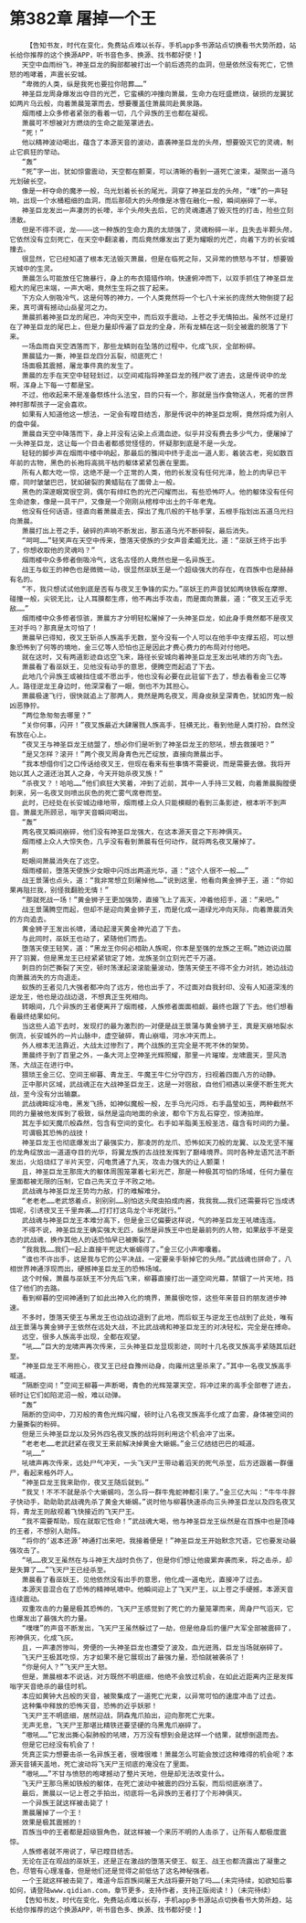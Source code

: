 # 第382章 屠掉一个王
        【告知书友，时代在变化，免费站点难以长存，手机app多书源站点切换看书大势所趋，站长给你推荐的这个换源APP，听书音色多、换源、找书都好使！】
       天空中血雨纷飞，神圣巨龙的胸部都被打出一个前后透亮的血洞，但是依然没有死亡，它愤怒的咆哮着，声震长安城。
       “卑微的人类，纵是我死也要拉你陪葬……”
       神圣巨龙周身爆发出夺目的光芒，它蛮横的冲撞向萧晨，生命力在旺盛燃烧，破损的龙翼犹如两片乌云般，向着萧晨笼罩而去，想要覆盖住萧晨同赴黄泉路。
       烟雨楼上众多修者紧张的看着一切，几个异族的王也都在凝视。
       萧晨可不想被对方燃烧的生命之能笼罩进去。
       “死！”
       他以精神波动喝出，蕴含了本源天音的波动，直袭神圣巨龙的头颅，想要毁灭它的灵魂，制止它疯狂的举动。
       “轰”
       “死”字一出，犹如惊雷震动，天空都在颤栗，可以清晰的看到一道死亡波束，凝聚出一道乌光划破长空。
       像是一杆夺命的魔矛一般，乌光划着长长的尾光，洞穿了神圣巨龙的头颅，“噗”的一声轻响，出现一个水桶粗细的血洞，而后那硕大的头颅像是冰雪在融化一般，瞬间崩碎了一半。
       神圣巨龙发出一声凄厉的长嚎，半个头颅失去后，它的灵魂遭遇了毁灭性的打击，险些立刻溃散。
       但是不得不说，龙————这一种族的生命力真的太顽强了，灵魂粉碎一半，且失去半颗头颅，它依然没有立刻死亡，在天空中翻滚着，而后竟然爆发出了更为耀眼的光芒，向着下方的长安城撞去。
       很显然，它已经知道了根本无法毁灭萧晨，但是在临死之际，又异常的愤怒与不甘，想要毁灭城中的生灵。
       萧晨怎么可能放任它施暴行，身上的布衣猎猎作响，快速俯冲而下，以双手抓住了神圣巨龙粗大的尾巴末端，一声大喝，竟然生生将之拔了起来。
       下方众人倒吸冷气，这是何等的神力，一个人类竟然将一个七八十米长的庞然大物倒提了起来，真可谓有撼动山岳星河之力。
       萧晨抓着神圣巨龙的尾巴，冲向天空中，而后双手震动，上苍之手无情拍出。虽然不过是打在了神圣巨龙的尾巴上，但是力量却传遍了巨龙的全身，所有龙鳞在这一刻全被震的脱落了下来。
       一场血雨自天空洒落而下，那些龙鳞则在坠落的过程中，化成飞灰，全部粉碎。
       萧晨猛力一撕，神圣巨龙四分五裂，彻底死亡！
       场面极其震撼，屠龙事件真的发生了。
       萧晨的左手在天空中轻轻划过，以空间戒指将神圣巨龙的残尸收了进去，这是传说中的龙啊，浑身上下每一寸都是宝。
       不过，他收起来不是准备祭炼什么法宝，目的只有一个，那就是当作食物送人，死者的世界神村那帮孩子一定会喜欢。
       如果有人知道他这一想法，一定会有瞠目结舌，那是传说中的神圣巨龙啊，竟然将成为别人的盘中餐。
       萧晨自天空中降落而下，身上并没有沾染上点滴血迹。似乎并没有费去多少气力，便屠掉了一头神圣巨龙，这让每一个目击者都感觉怪怪的，怀疑那到底是不是一头龙。
       轻轻的脚步声在烟雨中楼中响起，那最后的雅间中终于走出一道人影，着装古老，宛如数百年前的古物，黑色的长袍将高挑干枯的躯体紧紧包裹在里面。
       所有人都大吃一惊，这绝不是一个正常的人类，他的长发没有任何光泽，脸上的肉早已干瘪，同时皱皱巴巴，犹如破裂的黄蜡贴在了面骨上一般。
       黑色的深邃眼窝很空洞，偶尔有绯红色的光芒闪耀而出，有些恐怖吓人。他的躯体没有任何生命迹象，像是一具干尸，又像是一个刚刚从棺椁中出土的千年老鬼。
       他没有任何话语，径直向着萧晨走去，探出了鬼爪般的干枯手掌，五根手指划出五道乌光扫向萧晨。
       萧晨打出上苍之手，破碎的声响不断发出，那五道乌光不断碎裂，最后消失。
       “呵呵……”轻笑声在天空中传来，堕落天使族的少女声音柔媚无比，道：“巫妖王终于出手了，你想收取他的灵魂吗？”
       烟雨楼中众多修者倒吸冷气，这名古怪的人竟然也是一名异族王。
       战王与蚁王的神色也是微微一动，很显然巫妖王是一个超级强大的存在，在百族中也是赫赫有名的。
       “不，我只想试试他到底是否有与夜叉王争锋的实力。”巫妖王的声音犹如两块铁板在摩擦、碰撞一般，尖锐无比，让人耳膜都生疼，他不再出手攻击，而是面向萧晨，道：“夜叉王近乎无敌……”
       烟雨楼中众多修者惊骇，萧晨方才分明轻松屠掉了一头神圣巨龙，如此身手竟然都不是夜叉王对手吗？那真是太可怕了！
       萧晨早已得知，夜叉王斩杀人族高手无数，至今没有一个人可以在他手中支撑五招，可以想象恐怖到了何等的境地，金三亿等人恐怕也正是因此才费心费力的布局对付他吧。
       就在这时，又有两道影迹自远空飞来，路径长安城向着神圣巨龙王发出吼啸的方向飞去。
       萧晨看了看巫妖王，见他没有动手的意思，便腾空而起追了下去。
       此地几个异族王或被挡住或不愿出手，他也没有必要在此驻留下去了，想去看看金三亿等人。路径逆龙王身边时，他深深看了一眼，倒也不为其担心。
       萧晨极速飞行，很快就追上了那两人，竟然是两名夜叉，周身皮肤呈深青色，犹如厉鬼一般凶恶狰狞。
       “两位急匆匆去哪里？”
       “关你何事，闪开！”夜叉族最近大肆屠戮人族高手，狂横无比，看到他是人类打扮，自然没有放在心上。
       “夜叉王与神圣巨龙王结盟了，想必你们是听到了神圣巨龙王的怒吼，想去救援吧？”
       “是又怎样？滚开！”两个夜叉周身青色光芒绽放，直接向萧晨出手。
       “我本想借你们之口传话给夜叉王，但现在看来有些事情不需要说，而是需要去做。我将开始以其人之道还治其人之身，今天开始杀夜叉族！”
       “杀夜叉？！哈哈……”他们疯狂大笑着，冲到了近前，其中一人手持三叉戟，向着萧晨胸膛便刺来，另一名夜叉则喷出灰色的死亡雾气席卷而至。
       此时，已经处在长安城边缘地带，烟雨楼上众人只能模糊的看到三条影迹，根本听不到声音。萧晨无所顾忌，嗡字天音瞬间喝出。
       “轰”
       两名夜叉瞬间崩碎，他们没有神圣巨龙强大，在这本源天音之下形神俱灭。
       烟雨楼上众人大惊失色，几乎没有看到萧晨有任何动作，就将两名夜叉屠掉了。
       刷
       眨眼间萧晨消失在了远空。
       烟雨楼前，堕落天使族少女眼中闪烁出两道光华，道：“这个人很不一般……”
       战王景蒲也点头，道：“我非常想立刻屠掉他……”说到这里，他看向黄金狮子王，道：“你如果再阻拦我，别怪我翻脸无情！”
       “那就死战一场！”黄金狮子王更加强势，直接飞上了高天，冲着他招手，道：“来吧。”
       战王景蒲腾空而起，但却不是迎向黄金狮子王，而是化成一道绿光冲向天际，向着萧晨消失的方向追去。
       黄金狮子王发出长啸，涌动起漫天黄金神光追了下去。
       与此同时，巫妖王也动了，紧随他们而去。
       堕落天使王轻笑，道：“黑龙王你何必相助人族呢，你本是至强的龙族之王啊。”她边说边展开了羽翼，但是黑龙王已经紧紧锁定了她，龙族圣剑立刻光芒千万道。
       刺目的剑芒撕裂了天空，顿时荡漾起滚滚能量波动，堕落天使王不得不全力对抗，她边战边向萧晨消失的方向退走。
       蚁族的王者见几大强者都冲向了远方，他也出手了，不过面对自我封印、没有人知道深浅的逆龙王，他也是边战边退，不想真正生死相向。
       转眼间，几个异族的王者便离开了烟雨楼，人族修者面面相觑，最终也跟了下去。他们想看看最终结果如何。
       当这些人追下去时，发现打的最为激烈的一对便是战王景蒲与黄金狮子王，真是天崩地裂水倒流，长安城外的一片山脉中，虚空破碎，青山崩塌，河水冲天而上。
       外人根本无法靠近，大战太过惨烈了，两个战族的王完全是不死不休的架势。
       萧晨终于到了百里之外，一条大河上空神圣光辉照耀，那里一片璀璨，龙啸震天，罡风浩荡，大战正在进行中。
       猥琐王金三亿、空间王柳暮、青龙王、牛魔王牛仁分守四方，扫视着四面八方的动静。
       正中那片区域，武战魂正在大战神圣巨龙王，这是一对宿敌，自他们相遇以来便不断生死大战，至今没有分出输赢。
       武战魂眸绽冷电，黑发飞扬，如神似魔般一般，左手乌光闪烁，右手晶莹如玉，两种截然不同的力量被他发挥到了极致，纵然是溢向地面的余波，都令下方乱石穿空，惊涛拍岸。
       其左手如天魔爪般森然，包含有空间的变化。右手如羊脂美玉般圣洁，蕴含有时间的力量。
       可谓极其恐怖的战技！
       神圣巨龙王也彻底爆发出了最强实力，那凌厉的龙爪、恐怖如天刀般的龙翼、以及无坚不摧的龙角绽放出一道道夺目的光华，将翼龙族的古战技发挥到了巅峰境界。同时各种龙语咒法不断发出，火焰烧红了半片天空，闪电贯通了九天，攻击力强大的让人颤栗！
       且，神圣巨龙王那庞大的躯体周围笼罩着七彩光芒，那是一种极其可怕的场域，任何力量在里面都被无限的压制，它自己先天立于不败之地。
       武战魂与神圣巨龙王势均力敌，打的难解难分。
       “老老老……老武悠着点，别别别……别怕这头爬虫拍成肉酱，我我我……我们还需要将它当成诱饵呢，引诱夜叉王千里奔袭……打打打这鸟龙个半死就行。”
       武战魂与神圣巨龙王本难分高下，但是金三亿偏要这样说，气的神圣巨龙王吼啸连连。
       不得不说，神圣巨龙王确实强大无匹，纵然是异族王中也是最前列的人物，如果敌手不是变态的武战魂，换作其他人的话恐怕早已被撕裂了。
       “我我我……我们一起上直接干死这大蜥蜴得了。”金三亿小声嘟囔着。
       “谁也不许出手，这是我与它的公平决战，一定要亲手斩掉它的头颅。”武战魂也拼命了，八相世界神通浮现而出，硬撼神圣巨龙王的恐怖场域。
       这个时候，萧晨与巫妖王不分先后飞来，柳暮直接打出一道空间光幕，禁锢了一片天地，挡住了他们的去路。
       看到柳暮的空间神通到了如此出神入化的境界，萧晨很吃惊，这些年来昔日的朋友进步神速。
       不多时，堕落天使王与黑龙王也边战边退到了此地，而后蚁王与逆龙王也战到了此处，唯有战王景蒲与黄金狮子王依然在远处大战，不比武战魂和神圣巨龙王的对决轻松，完全是在搏命。
       远空，很多人族高手出现，全都在观望。
       “吼……”巨大的龙啸声再次传来，三头神圣巨龙显现影迹，同时十几名夜叉族高手紧随其后赶至。
       “神圣巨龙王不用担心，夜叉王已经自豫州动身，向雍州这里杀来了。”其中一名夜叉族高手喊道。
       “隔断空间！”空间王柳暮一声断喝，青色的光辉笼罩天空，将冲过来的高手全部卷了进去，顿时让它们如陷泥沼一般，难以动弹。
       “轰”
       隔断的空间中，刀刃般的青色光辉闪耀，顿时让八名夜叉族高手化成了血雾，身体被空间的力量撕裂的粉碎。
       但是三头神圣巨龙以及另外四名夜叉族的战将则利用这个机会冲了出来。
       “老老老……老武赶紧在夜叉王来前解决掉黄金大蜥蜴。”金三亿结结巴巴的喊道。
       “吼……”
       吼啸声再次传来，远处尸气冲天，一头飞天尸王带动着滔天的死气杀至，后方还跟着一群僵尸，看起来格外吓人。
       “神圣巨龙王我来助你，夜叉王随后就到。”
       “我叉！不不不就是杀个大蜥蜴吗，怎么将一群牛鬼蛇神都引来了。”金三亿大叫：“牛牛牛胖子快动手，助助助武战魂先杀了黄金大蜥蜴。”说时他与柳暮快速杀向三头神圣巨龙以及四名夜叉将，青龙王则敌视着飞快接近的飞天尸王。
       “我不需要帮助，现在就取它性命！”武战魂大喝，他与神圣巨龙王纵然是在百族中也是顶峰的王者，不想别人助阵。
       “将你的‘返本还源’神通打出来吧，我接着便是！”神圣巨龙王开始默念咒语，它也要发动最强攻击了。
       “吼……夜叉王虽然在与斗神王大战时负伤了，但是你们想让他疲累奔袭而来，将之击杀，却是失算了……”飞天尸王已经杀至。
       萧晨看了看巫妖王，见他依然没有出手的意思，他化成一道电光，直接冲了过去。
       本源天音混合在了恐怖的精神吼啸中。他瞬间迎上了飞天尸王，以上苍之手硬撼，本源天音连续震动。
       双重攻击的力量是极其恐怖的，飞天尸王感觉到了死亡的力量笼罩而来，周身尸气滔天，它也爆发出了最强大的力量。
       “噗噗”的声音不断发出，飞天尸王虽然躲过了一劫，但是他身后的僵尸大军全部被震碎了，形神俱灭，化成飞灰。
       且，一声凄厉惨叫，旁便的一头神圣巨龙也遭受了波及，血光迸溅，巨龙当场就崩碎了。
       飞天尸王极其吃惊，方才如果不是它展现出了最强力量，恐怕就被袭杀了！
       “你是何人？”飞天尸王大怒。
       但是，萧晨根本不说话，对方既然不明底细，他绝不会放过机会，在如此近距离内正是发挥嗡字天音绝杀的最佳时机。
       本应如黄钟大吕般的天音，被聚集成了一道死亡光束，以异常可怕的速度冲击了过去。
       这种集中释放的恐怖天音，恐怖的近乎妖邪！
       飞天尸王不明底细，居然迎战，阴森鬼爪拍出，迎向那死亡光束。
       无声无息，飞天尸王那堪比精铁还要坚硬的乌黑鬼爪崩碎了。
       “嗷吼……”它发出撕心裂肺般的吼啸，万万没有想到会是这样一个结果，就想倒退而去。
       但是它已经没有机会了！
       凭真正实力想要击杀一名异族王者，很难很难！萧晨怎么可能会放过这种难得的机会呢？本源天音铺天盖地，死亡波动将飞天尸王彻底的淹没在了里面。
       “嗷吼……”不甘与愤怒的咆哮撼动了整片天地，但是却无法改变什么。
       飞天尸王那乌黑如铁般的躯体，在死亡波动中被震的四分五裂，而后彻底崩溃了。
       最后，萧晨以一记上苍之手拍出，彻底将一名异族的王者打了个形神俱灭。
       一个异族王就这样被击毙了！
       萧晨屠掉了一个王！
       效果是极其震撼的！
       百族当中的王者都是超级狠角色，就这样被一个来历不明的人击杀了，让所有人都极度震惊。
       人族修者就不用说了，早已瞠目结舌。
       无论在正在观战的巫妖王，还是正在激战的堕落天使王、蚁王、战王也都流露出了凝重之色，尽管有心理准备，但是他们还是觉得之前低估了这名神秘强者。
       一个王就这样被击毙了，难道今后百族间屠王大战将要开始了吗……(未完待续，如欲知后事如何，请登陆www.qidian.com，章节更多，支持作者，支持正版阅读！)（未完待续）
       【告知书友，时代在变化，免费站点难以长存，手机app多书源站点切换看书大势所趋，站长给你推荐的这个换源APP，听书音色多、换源、找书都好使！】